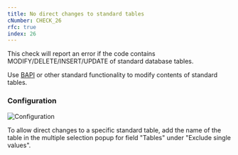 ```yaml
---
title: No direct changes to standard tables
cNumber: CHECK_26
rfc: true
index: 26
---
```


This check will report an error if the code contains MODIFY/DELETE/INSERT/UPDATE of standard database tables.

Use [BAPI](http://help.sap.com/saphelp_erp60_sp/helpdata/en/7e/5e115e4a1611d1894c0000e829fbbd/content.htm) or other standard functionality to modify contents of standard tables.

### Configuration
![Configuration](/img/26_conf.png)

To allow direct changes to a specific standard table, add the name of the table in the multiple selection popup for field "Tables" 
under "Exclude single values".
